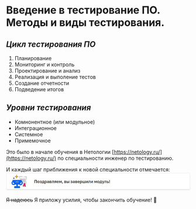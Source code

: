 # **Введение в тестирование ПО. Методы и виды тестирования.**

## _Цикл тестирования ПО_
1. Планирование
2. Мониторинг и контроль
3. Проектирование и анализ
4. Реализация и выполение тестов
5. Создание отчетности
6. Подведение итогов

## _Уровни тестирования_
- Комнонентное (или модульное)
- Интеграционное
- Системное
- Примемочное

Это было в начале обучения в Нетологии [https://netology.ru/](https://netology.ru/) по специальности инженер по тестированию.

И каждый шаг приближения к новой специальности отмечается: ![](/images/picture.jpg)

~~Я надеюсь~~ Я приложу усилия, чтобы закончить обучение! :muscle: